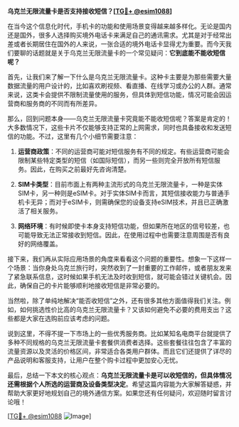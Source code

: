 **乌克兰无限流量卡是否支持接收短信？[[TG💪+ @esim1088](https://t.me/s/esim1088)]**

在当今这个信息化时代，手机卡的功能和使用场景变得越来越多样化。无论是国内还是国外，很多人选择购买境外电话卡来满足自己的通讯需求。尤其是对于经常出差或者长期居住在国外的人来说，一张合适的境外电话卡显得尤为重要。而今天我们要聊的话题就是关于乌克兰无限流量卡的一个常见疑问：**它到底能不能收短信呢？**

首先，让我们来了解一下什么是乌克兰无限流量卡。这种卡主要是为那些需要大量数据流量的用户设计的，比如喜欢刷视频、看直播、在线学习或办公的人群。通常来说，这类卡会提供不限制流量使用的服务，但具体到短信功能，情况可能会因运营商和服务商的不同而有所差异。

那么，回到问题本身——乌克兰无限流量卡究竟能不能收短信呢？答案是肯定的！大多数情况下，这些卡片不仅能够支持正常的上网需求，同时也具备接收和发送短信的功能。不过，这里有几个小细节需要注意：

1. **运营商政策**：不同的运营商可能对短信服务有不同的规定。有些运营商可能会限制某些特定类型的短信（如国际短信），而另一些则完全开放所有短信服务。因此，在购买之前最好先咨询清楚。
   
2. **SIM卡类型**：目前市面上有两种主流形式的乌克兰无限流量卡，一种是实体SIM卡，另一种则是eSIM卡。对于实体SIM卡而言，其短信接收能力与普通手机卡无异；而对于eSIM卡，则需确保您的设备支持eSIM技术，并且已正确激活了相关服务。

3. **网络环境**：有时候即使卡本身支持短信功能，但如果所在地区的信号较差，也可能导致无法正常接收到短信。因此，在使用过程中也需要注意周围是否有良好的网络覆盖。

接下来，我们再从实际应用场景的角度来看看这个问题的重要性。想象一下这样一个场景：当你身处乌克兰旅行时，突然收到了一封重要的工作邮件，或者朋友发来了紧急联系信息，这时候如果手机无法及时收到短信，就可能会错过关键机会。因此，确保自己的卡片能够顺利地接收短信是非常必要的。

当然啦，除了单纯地解决“能否收短信”之外，还有很多其他方面值得我们关注。例如，如何挑选性价比高的乌克兰无限流量卡？又该如何避免不必要的费用支出？这些都是大家在选购前应该考虑的问题。

说到这里，不得不提一下市场上的一些优秀服务商。比如某知名电商平台就提供了多种不同规格的乌克兰无限流量卡套餐供消费者选择。这些套餐往往包含了丰富的流量资源以及灵活的价格区间，非常适合各类用户群体。而且它们还提供了详尽的产品说明和客服支持，让用户在整个购卡过程中更加安心无忧。

最后，总结一下本文的核心观点：**乌克兰无限流量卡是可以收短信的，但具体情况还需根据个人所选的运营商及设备类型决定**。希望这篇内容能为大家解答疑惑，并帮助大家更好地规划自己的境外通信方案。如果您还有任何疑问，欢迎随时留言讨论哦！

[[TG💪+ @esim1088](https://t.me/s/esim1088) ![Image](https://i.postimg.cc/4NQfJmqS/Snipaste-2025-05-13-00-14-12.png)]